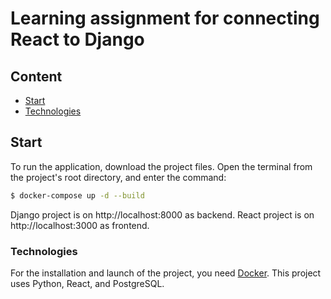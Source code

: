# Learning assignment for connecting React to Django


## Content
- [Start](#start)
- [Technologies](#tech)


## <a id="start">Start</a>
To run the application, download the project files.
Open the terminal from the project's root directory, and enter the command:


```sh
$ docker-compose up -d --build
```


Django project is on http://localhost:8000 as backend.
React project is on http://localhost:3000 as frontend.


### <a id="tech">Technologies</a>
For the installation and launch of the project, you need [Docker](https://docker.com/).
This project uses Python, React, and PostgreSQL.




